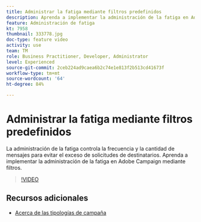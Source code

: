 ```yaml
---
title: Administrar la fatiga mediante filtros predefinidos
description: Aprenda a implementar la administración de la fatiga en Adobe Campaign mediante filtros.
feature: Administración de fatiga
kt: 7958
thumbnail: 333778.jpg
doc-type: feature video
activity: use
team: TM
role: Business Practitioner, Developer, Administrator
level: Experienced
source-git-commit: 2ceb224ad9caea6b2c74e1e813f2b513cd41673f
workflow-type: tm+mt
source-wordcount: '64'
ht-degree: 84%

---
```



# Administrar la fatiga mediante filtros predefinidos

La administración de la fatiga controla la frecuencia y la cantidad de mensajes para evitar el exceso de solicitudes de destinatarios.
Aprenda a implementar la administración de la fatiga en Adobe Campaign mediante filtros.

>[!VIDEO](https://video.tv.adobe.com/v/333778?quality=12)

## Recursos adicionales

* [Acerca de las tipologías de campaña](https://experienceleague.adobe.com/docs/campaign-classic/using/orchestrating-campaigns/campaign-optimization/about-campaign-typologies.html?lang=es)
